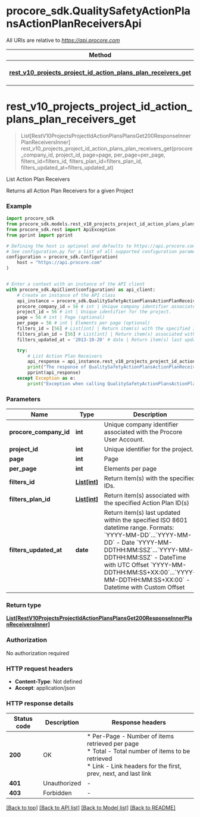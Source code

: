 # procore_sdk.QualitySafetyActionPlansActionPlanReceiversApi

All URIs are relative to *https://api.procore.com*

Method | HTTP request | Description
------------- | ------------- | -------------
[**rest_v10_projects_project_id_action_plans_plan_receivers_get**](QualitySafetyActionPlansActionPlanReceiversApi.md#rest_v10_projects_project_id_action_plans_plan_receivers_get) | **GET** /rest/v1.0/projects/{project_id}/action_plans/plan_receivers | List Action Plan Receivers


# **rest_v10_projects_project_id_action_plans_plan_receivers_get**
> List[RestV10ProjectsProjectIdActionPlansPlansGet200ResponseInnerPlanReceiversInner] rest_v10_projects_project_id_action_plans_plan_receivers_get(procore_company_id, project_id, page=page, per_page=per_page, filters_id=filters_id, filters_plan_id=filters_plan_id, filters_updated_at=filters_updated_at)

List Action Plan Receivers

Returns all Action Plan Receivers for a given Project

### Example


```python
import procore_sdk
from procore_sdk.models.rest_v10_projects_project_id_action_plans_plans_get200_response_inner_plan_receivers_inner import RestV10ProjectsProjectIdActionPlansPlansGet200ResponseInnerPlanReceiversInner
from procore_sdk.rest import ApiException
from pprint import pprint

# Defining the host is optional and defaults to https://api.procore.com
# See configuration.py for a list of all supported configuration parameters.
configuration = procore_sdk.Configuration(
    host = "https://api.procore.com"
)


# Enter a context with an instance of the API client
with procore_sdk.ApiClient(configuration) as api_client:
    # Create an instance of the API class
    api_instance = procore_sdk.QualitySafetyActionPlansActionPlanReceiversApi(api_client)
    procore_company_id = 56 # int | Unique company identifier associated with the Procore User Account.
    project_id = 56 # int | Unique identifier for the project.
    page = 56 # int | Page (optional)
    per_page = 56 # int | Elements per page (optional)
    filters_id = [56] # List[int] | Return item(s) with the specified IDs. (optional)
    filters_plan_id = [56] # List[int] | Return item(s) associated with the specified Action Plan ID(s) (optional)
    filters_updated_at = '2013-10-20' # date | Return item(s) last updated within the specified ISO 8601 datetime range. Formats: `YYYY-MM-DD`...`YYYY-MM-DD` - Date `YYYY-MM-DDTHH:MM:SSZ`...`YYYY-MM-DDTHH:MM:SSZ` - DateTime with UTC Offset `YYYY-MM-DDTHH:MM:SS+XX:00`...`YYYY-MM-DDTHH:MM:SS+XX:00` - Datetime with Custom Offset (optional)

    try:
        # List Action Plan Receivers
        api_response = api_instance.rest_v10_projects_project_id_action_plans_plan_receivers_get(procore_company_id, project_id, page=page, per_page=per_page, filters_id=filters_id, filters_plan_id=filters_plan_id, filters_updated_at=filters_updated_at)
        print("The response of QualitySafetyActionPlansActionPlanReceiversApi->rest_v10_projects_project_id_action_plans_plan_receivers_get:\n")
        pprint(api_response)
    except Exception as e:
        print("Exception when calling QualitySafetyActionPlansActionPlanReceiversApi->rest_v10_projects_project_id_action_plans_plan_receivers_get: %s\n" % e)
```



### Parameters


Name | Type | Description  | Notes
------------- | ------------- | ------------- | -------------
 **procore_company_id** | **int**| Unique company identifier associated with the Procore User Account. | 
 **project_id** | **int**| Unique identifier for the project. | 
 **page** | **int**| Page | [optional] 
 **per_page** | **int**| Elements per page | [optional] 
 **filters_id** | [**List[int]**](int.md)| Return item(s) with the specified IDs. | [optional] 
 **filters_plan_id** | [**List[int]**](int.md)| Return item(s) associated with the specified Action Plan ID(s) | [optional] 
 **filters_updated_at** | **date**| Return item(s) last updated within the specified ISO 8601 datetime range. Formats: &#x60;YYYY-MM-DD&#x60;...&#x60;YYYY-MM-DD&#x60; - Date &#x60;YYYY-MM-DDTHH:MM:SSZ&#x60;...&#x60;YYYY-MM-DDTHH:MM:SSZ&#x60; - DateTime with UTC Offset &#x60;YYYY-MM-DDTHH:MM:SS+XX:00&#x60;...&#x60;YYYY-MM-DDTHH:MM:SS+XX:00&#x60; - Datetime with Custom Offset | [optional] 

### Return type

[**List[RestV10ProjectsProjectIdActionPlansPlansGet200ResponseInnerPlanReceiversInner]**](RestV10ProjectsProjectIdActionPlansPlansGet200ResponseInnerPlanReceiversInner.md)

### Authorization

No authorization required

### HTTP request headers

 - **Content-Type**: Not defined
 - **Accept**: application/json

### HTTP response details

| Status code | Description | Response headers |
|-------------|-------------|------------------|
**200** | OK |  * Per-Page - Number of items retrieved per page <br>  * Total - Total number of items to be retrieved <br>  * Link - Link headers for the first, prev, next, and last link <br>  |
**401** | Unauthorized |  -  |
**403** | Forbidden |  -  |

[[Back to top]](#) [[Back to API list]](../README.md#documentation-for-api-endpoints) [[Back to Model list]](../README.md#documentation-for-models) [[Back to README]](../README.md)

